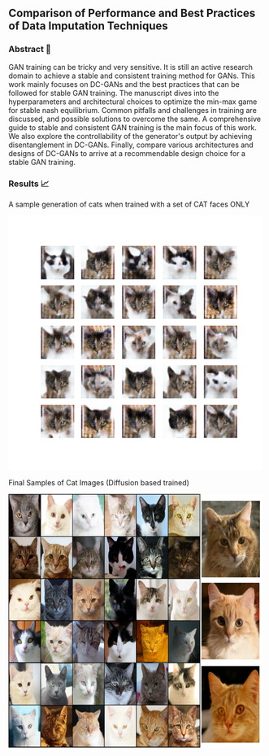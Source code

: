 ## Comparison of Performance and Best Practices of Data Imputation Techniques

### Abstract 📑

GAN training can be tricky and very sensitive. It is still an active research domain to achieve a stable and consistent training method for GANs. This work mainly focuses on DC-GANs and the best practices that can be followed for stable GAN training. The manuscript dives into the hyperparameters and architectural choices to optimize the min-max game for stable nash equilibrium. Common pitfalls and challenges in training are discussed, and possible solutions to overcome the same. A comprehensive guide to stable and consistent GAN training is the main focus of this work. We also explore the controllability of the generator's output by achieving disentanglement in DC-GANs. Finally, compare various architectures and designs of DC-GANs to arrive at a recommendable design choice for a stable GAN training.

### Results 📈

A sample generation of cats when trained with a set of CAT faces ONLY
<div align='left'>
<img src = 'results/cats/vanilla_generated_plot_e830.png'
     width="500" 
     height="500">
</div>

Final Samples of Cat Images (Diffusion based trained)
<div align='left'>
<img src = 'results/Cats.png'
     width="500" 
     height="500">
</div>
